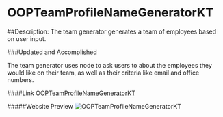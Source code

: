# OOPTeamProfileNameGeneratorKT

##Description:
The team generator generates a team of employees based on user input.


###Updated and Accomplished

The team generator uses node to ask users to about the employees they would like on their team, as well as their criteria like email and office numbers. 


####Link 
[OOPTeamProfileNameGeneratorKT](https://github.com/krystalnickole1212/OOPTeamProfileNameGeneratorKT/)

#####Website Preview
![OOPTeamProfileNameGeneratorKT](.assets/images/placeholderphoto.jpeg) 
